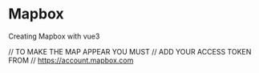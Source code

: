 # Mapbox
Creating Mapbox with vue3

  // TO MAKE THE MAP APPEAR YOU MUST
  // ADD YOUR ACCESS TOKEN FROM
  // https://account.mapbox.com
